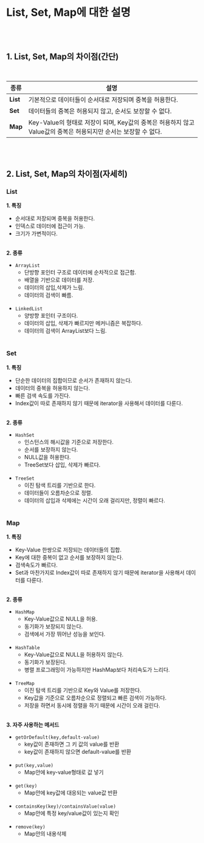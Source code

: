 # List, Set, Map에 대한 설명
</br></br>

## 1. List, Set, Map의 차이점(간단)
</br>

|종류|설명|
|--|--|
|**List**|기본적으로 데이터들이 순서대로 저장되며 중복을 허용한다.|
|**Set**|데이터들의 중복은 허용되지 않고, 순서도 보장할 수 없다.|
|**Map**|Key-Value의 형태로 저장이 되며, Key값의 중복은 허용하지 않고 Value값의 중복은 허용되지만 순서는 보장할 수 없다.|

</br></br>

## 2. List, Set, Map의 차이점(자세히)

### **List**
**1. 특징**
- 순서대로 저장되며 중복을 허용한다.
- 인덱스로 데이터에 접근이 가능.
- 크기가 가변적이다.
</br></br>

**2. 종류**
- `ArrayList`
    - 단방향 포인터 구조로 데이터에 순차적으로 접근함.
    - 배열을 기반으로 데이터를 저장.
    - 데이터의 삽입,삭제가 느림.
    - 데이터의 검색이 빠름.
    </br></br>
- `LinkedList`
    - 양방향 포인터 구조이다.
    - 데이터의 삽입, 삭제가 빠르지만 메커니즘은 복잡하다.
    - 데이터의 검색이 ArrayList보다 느림.
</br></br>

### **Set**
**1. 특징**
- 단순한 데이터의 집합이므로 순서가 존재하지 않는다.
- 데이터의 중복을 허용하지 않는다.
- 빠른 검색 속도를 가진다.
- Index값이 따로 존재하지 않기 때문에 iterator을 사용해서 데이터를 다룬다.
</br></br>

**2. 종류**
- `HashSet`
    - 인스턴스의 해시값을 기준으로 저장한다.
    - 순서를 보장하지 않는다.
    - NULL값을 허용한다.
    - TreeSet보다 삽입, 삭제가 빠르다.
</br></br>
- `TreeSet`
    - 이진 탐색 트리를 기반으로 한다.
    - 데이터들이 오름차순으로 정렬.
    - 데이터의 삽입과 삭제에는 시간이 오래 걸리지만, 정렬이 빠르다.
</br></br>

### **Map**
**1. 특징**
- Key-Value 한쌍으로 저장되는 데이터들의 집합.</br>
- Key에 대한 중복이 없고 순서를 보장하지 않는다.</br>
- 검색속도가 빠르다.</br>
- Set과 마찬가지로 Index값이 따로 존재하지 않기 때문에 iterator을 사용해서 데이터를 다룬다.
</br></br>

**2. 종류**
- `HashMap`
    - Key-Value값으로 NULL을 허용.
    - 동기화가 보장되지 않는다.
    - 검색에서 가장 뛰어난 성능을 보인다.
</br></br>
- `HashTable`
    - Key-Value값으로 NULL을 허용하지 않는다.
    - 동기화가 보장된다.
    - 병렬 프로그래밍이 가능하지만 HashMap보다 처리속도가 느리다.
</br></br>
- `TreeMap`
    - 이진 탐색 트리를 기반으로 Key와 Value를 저장한다.
    - Key값을 기준으로 오름차순으로 정렬되고 빠른 검색이 가능하다.
    - 저장을 하면서 동시에 정렬을 하기 때문에 시간이 오래 걸린다.
</br></br>

**3. 자주 사용하는 메서드**
- `getOrDefault(key,default-value)`
    - key값이 존재하면 그 키 값의 value를 반환
    - key값이 존재하지 않으면 default-value를 반환
</br></br>
- `put(key,value)`
    - Map안에 key-value형태로 값 넣기
</br></br>
- `get(key)`
    - Map안에 key값에 대응되는 value값 반환
</br></br>
- `containsKey(key)/containsValue(value)`
    - Map안에 특정 key/value값이 있는지 확인
</br></br>
- `remove(key)`
    - Map안의 내용삭제

